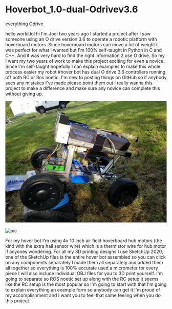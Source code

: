 # Hoverbot_1.0-dual-Odrivev3.6
 everything Odrive

hello world.lol
hi I'm Joel two years ago I started a project after I saw someone using an O drive version 3.6 to operate a robotic platform with hoverboard motors. Since hoverboard motors can move a lot of weight it was perfect for what I wanted but I'm 100% self-taught in Python in C and C++. And it was very hard to find the right information 2 use O drive. So my I want my two years of work to make this project exciting for even a novice. Since I'm self-taught hopefully I can explain examples to make this whole process easier my robot #hover bot has dual O drive 3.6 controllers running off both RC or Ros noetic. I'm new to posting things on GitHub so if anybody sees any mistakes I've made please point them out I really wanna this project to make a difference and make sure any novice can complete this without giving up.

![pic](https://github.com/batdog1981/Hoverbot_1.0-dual-Odrivev3.6/blob/main/292532811_5903001606395066_7633202172907996396_n.jpg)

![pic](https://github.com/batdog1981/Hoverbot_1.0-dual-Odrivev3.6/blob/main/20230123_231355.jpg)

For my hover bot I'm using 4x 10 inch air field hoverboard hub motors.(the kind with the extra hall sensor wire) which is a thermistor wire for hub motor if anyones wondering. For all my 3D printing designs I use SketchUp 2020, one of the SketchUp files is the entire hover bot assembled so you can click on any components separately I made them all separately and added them all together so everything is 100% accurate used a micrometer for every piece I will also include individual OBJ files for you to 3D print yourself. I'm going to separate so ROS noetic set up along with the RC setup it seems like the RC setup is the most popular so I'm going to start with that I'm going to explain everything an example form so anybody can get it I'm proud of my accomplishment and I want you to feel that same feeling when you do this project.